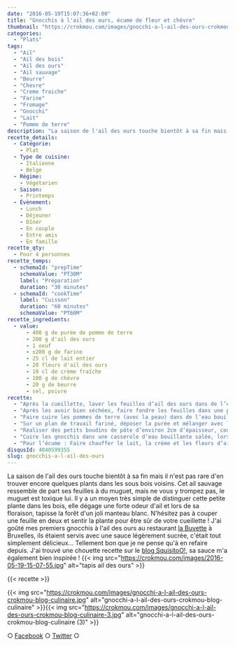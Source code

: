 ```yaml
---
date: "2016-05-19T15:07:36+02:00"
title: "Gnocchis à l'ail des ours, écume de fleur et chèvre"
thumbnail: "https://crokmou.com/images/gnocchi-a-l-ail-des-ours-crokmou-blog-culinaire-1.jpg"
categories:
  - "Plats"
tags:
  - "Ail"
  - "Ail des bois"
  - "Ail des ours"
  - "Ail sauvage"
  - "Beurre"
  - "Chevre"
  - "Creme fraiche"
  - "Farine"
  - "Fromage"
  - "Gnocchi"
  - "Lait"
  - "Pomme de terre"
description: "La saison de l'ail des ours touche bientôt à sa fin mais il n'est pas rare d'en trouver encore quelques plants dans les sous bois voisins."
recette_details:
  - Catégorie:
    - Plat
  - Type de cuisine:
    - Italienne
    - Belge
  - Régime:
    - Végétarien
  - Saison:
    - Printemps
  - Évènement:
    - Lunch
    - Déjeuner
    - Dîner
    - En couple
    - Entre amis
    - En famille
recette_qty:
  - Pour 4 personnes
recette_temps:
  - schemaId: "prepTime"
    schemaValue: "PT30M"
    label: "Préparation"
    duration: "30 minutes"
  - schemaId: "cookTime"
    label: "Cuisson"
    duration: "60 minutes"
    schemaValue: "PT60M"
recette_ingredients:
  - value:
      - 400 g de purée de pomme de terre
      - 200 g d'ail des ours
      - 1 oeuf
      - ±200 g de farine
      - 25 cl de lait entier
      - 20 fleurs d'ail des ours
      - 10 cl de crème fraîche
      - 100 g de chèvre
      - 20 g de beurre
      - sel, poivre
recette:
  - "Après la cueillette, laver les feuilles d’ail des ours dans de l’eau froide avec un peu de vinaigre blanc (pour tuer les bactéries)"
  - "Après les avoir bien séchées, faire fondre les feuilles dans une poêle avec un peu d’huile d’olive, mixer ensuite très finement avec un peu de sel. Ajouter l’œuf et bien mélanger."
  - "Faire cuire les pommes de terre (avec la peau) dans de l’eau bouillante jusqu’à ce qu’elle soient bien cuites. Les peler puis les réduire en purée avec un peu de beurre à l’aide d’un presse purée. Mélanger ensuite à l’ail des ours."
  - "Sur un plan de travail fariné, déposer la purée et mélanger avec les 3/4 de la farine. Mélanger jusqu’à ce que la pâte soit homogène, ni trop sèche, ni trop humide. Ajouter de la farine si nécessaire."
  - "Réaliser des petits boudins de pâte d’environ 2cm d’épaisseur, couper des tronçons de 2cm de long. Rouler ces bouts de pâtes sur le dos d’une fourchette afin d’obtenir les rainures caractéristiques des gnocchis."
  - "Cuire les gnocchis dans une casserole d’eau bouillante salée, lorsque les gnocchis remontent à la surface, ils sont prêts !"
  - "Pour l’écume : Faire chauffer le lait, la crème et les fleurs d’ail des ours jusqu’à la limite de l’ébullition. Laisser infuser 1/2 heure puis filtrer. Refaire ensuite chauffer avec le chèvre (enlever au préalable la croûte), le beurre, le sel et le poivre. Émulsionner à l’aide d’un mixer plongeant puis servir sur les gnocchis."
disqusId: 4840599355
slug: gnocchis-a-l-ail-des-ours
---
```


La saison de l'ail des ours touche bientôt à sa fin mais il n'est pas rare d'en trouver encore quelques plants dans les sous bois voisins. Cet ail sauvage ressemble de part ses feuilles à du muguet, mais ne vous y trompez pas, le muguet est toxique lui. Il y a un moyen très simple de distinguer cette petite plante dans les bois, elle dégage une forte odeur d'ail et lors de sa floraison, tapisse la forêt d'un joli manteau blanc. N'hésitez pas à couper une feuille en deux et sentir la plante pour être sûr de votre cueillette ! J'ai goûté mes premiers gnocchis à l'ail des ours au restaurant [la Buvette](http://www.la-buvette.be/) à Bruxelles, ils étaient servis avec une sauce légèrement sucrée, c'était tout simplement délicieux... Tellement bon que je ne pense qu'à en refaire depuis. J'ai trouvé une chouette recette sur le [blog SquisitoO!](http://squisitoo.blogspot.be/2011/04/gnocchi-lail-des-ours-et-ecume-de.html), sa sauce m'a également bien inspirée ! {{< img src="https://crokmou.com/images/2016-05-19-15-07-55.jpg" alt="tapis ail des ours" >}}

{{< recette >}}

{{< img src="https://crokmou.com/images/gnocchi-a-l-ail-des-ours-crokmou-blog-culinaire.jpg" alt="gnocchi-a-l-ail-des-ours-crokmou-blog-culinaire" >}}{{< img src="https://crokmou.com/images/gnocchi-a-l-ail-des-ours-crokmou-blog-culinaire-3.jpg" alt="gnocchi-a-l-ail-des-ours-crokmou-blog-culinaire (3)" >}}


○ [Facebook](https://www.facebook.com/crokmou.blog) ○ [Twitter](https://twitter.com/Crokmou) ○
